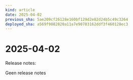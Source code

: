 ```yaml
---
kind: article
date: 2025-04-02
previous_sha: 5ae209cf26128e160bf129d2e82d24b5c49c3264
deployed_sha: a569f9882820a11a7e90783162ddf3f460128ec3
---
```


# 2025-04-02

Release notes:

Geen release notes

